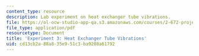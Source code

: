 ```yaml
---
content_type: resource
description: Lab experiment on heat exchanger tube vibrations.
file: https://ol-ocw-studio-app-qa.s3.amazonaws.com/courses/2-672-project-laboratory-spring-2009/cd13cb2a88a835e951c3ba9208a61792_heat_excha.pdf
file_type: application/pdf
resourcetype: Document
title: 'Experiment 3: Heat Exchanger Tube Vibrations'
uid: cd13cb2a-88a8-35e9-51c3-ba9208a61792
---
```


